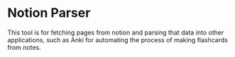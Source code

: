 # Notion Parser

This tool is for fetching pages from notion and parsing that data into other applications, such as Anki for automating the process of making flashcards from notes.
